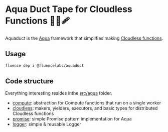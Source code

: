 # Aqua Duct Tape for Cloudless Functions 🌊🦆🩹

Aquaduct is the [Aqua](https://github.com/fluencelabs/aqua) framework that simplifies making [Cloudless functions](https://fluence.dev).

## Usage

```sh
fluence dep i @fluencelabs/aquaduct
```

## Code structure

Everything interesting resides inthe  [src/aqua](src/aqua) folder.

- [compute](src/aqua/compute.aqua): abstraction for Compute functions that run on a single worker
- [cloudless](src/aqua/cloudless/): makers, yielders, executors, and basic types for distributed Cloudless functions
- [promise](src/aqua/promise.aqua): simple Promise pattern implementation for Aqua
- [logger](src/aqua/logger.aqua): simple & reusable Logger